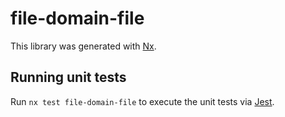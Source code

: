 # file-domain-file

This library was generated with [Nx](https://nx.dev).

## Running unit tests

Run `nx test file-domain-file` to execute the unit tests via [Jest](https://jestjs.io).
